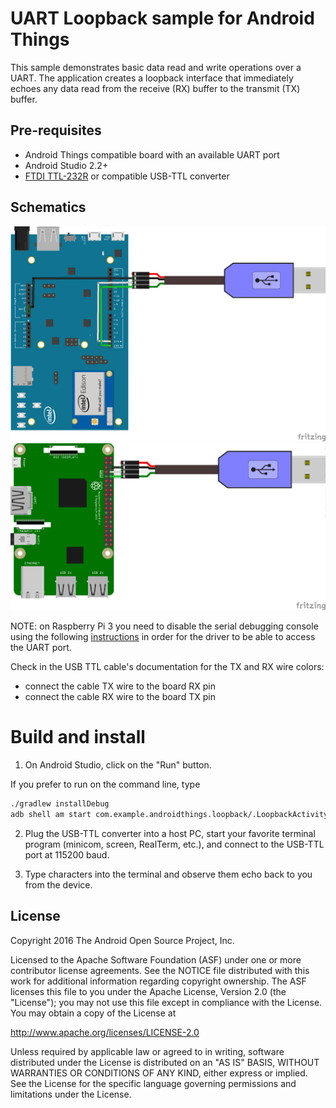 UART Loopback sample for Android Things
=======================================

This sample demonstrates basic data read and write operations over a UART.
The application creates a loopback interface that immediately echoes
any data read from the receive (RX) buffer to the transmit (TX) buffer.

Pre-requisites
--------------

- Android Things compatible board with an available UART port
- Android Studio 2.2+
- [FTDI TTL-232R](http://www.ftdichip.com/Products/Cables/USBTTLSerial.htm)
or compatible USB-TTL converter


Schematics
----------

![Schematics for Intel Edison](edison_schematics.png)
![Schematics for Raspberry Pi 3](rpi3_schematics.png)

NOTE: on Raspberry Pi 3 you need to disable the serial debugging console using
the following [instructions][pi3-instructions] in order for the driver to be
able to access the UART port.

Check in the USB TTL cable's documentation for the TX and RX wire colors:
- connect the cable TX wire to the board RX pin
- connect the cable RX wire to the board TX pin

Build and install
=================

1. On Android Studio, click on the "Run" button.

If you prefer to run on the command line, type

```bash
./gradlew installDebug
adb shell am start com.example.androidthings.loopback/.LoopbackActivity
```

2. Plug the USB-TTL converter into a host PC, start your favorite terminal
program (minicom, screen, RealTerm, etc.), and connect to the USB-TTL port
at 115200 baud.

3. Type characters into the terminal and observe them echo back to you from the device.


License
-------

Copyright 2016 The Android Open Source Project, Inc.

Licensed to the Apache Software Foundation (ASF) under one or more contributor
license agreements.  See the NOTICE file distributed with this work for
additional information regarding copyright ownership.  The ASF licenses this
file to you under the Apache License, Version 2.0 (the "License"); you may not
use this file except in compliance with the License.  You may obtain a copy of
the License at

  http://www.apache.org/licenses/LICENSE-2.0

Unless required by applicable law or agreed to in writing, software
distributed under the License is distributed on an "AS IS" BASIS, WITHOUT
WARRANTIES OR CONDITIONS OF ANY KIND, either express or implied.  See the
License for the specific language governing permissions and limitations under
the License.

[pi3-instructions]: https://developer.android.com/things/hardware/raspberrypi.html#disabling_the_console
